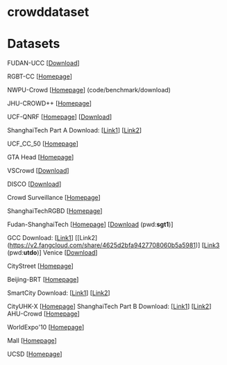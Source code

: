 # crowddataset
# Datasets



FUDAN-UCC [[Download](https://github.com/bridgeqiqi/S2FPR)] 

RGBT-CC [[Homepage](http://lingboliu.com/RGBT_Crowd_Counting.html)]

NWPU-Crowd [[Homepage](https://gjy3035.github.io/NWPU-Crowd-Sample-Code/)] (code/benchmark/download) 

JHU-CROWD++ [[Homepage](http://www.crowd-counting.com)] 

UCF-QNRF [[Homepage](https://www.crcv.ucf.edu/data/ucf-qnrf/)] [[Download](https://drive.google.com/open?id=1fLZdOsOXlv2muNB_bXEW6t-IS9MRziL6)] 

ShanghaiTech Part A Download: [[Link1](https://www.dropbox.com/s/fipgjqxl7uj8hd5/ShanghaiTech.zip?dl=0)] [[Link2](https://pan.baidu.com/s/1nuAYslz)] 

UCF_CC_50 [[Homepage](http://crcv.ucf.edu/data/ucf-cc-50/)] 


GTA Head [[Homepage](https://github.com/gkw0010/GTAV_Head-dataset)] 

VSCrowd [[Download](https://github.com/HopLee6/VSCrowd-Dataset)] 

DISCO [[Download](https://doi.org/10.5281/zenodo.3828467)] 

Crowd Surveillance [[Homepage](https://ai.baidu.com/broad/introduction)] 

ShanghaiTechRGBD [[Homepage](https://github.com/svip-lab/RGBD-Counting)] 

Fudan-ShanghaiTech  [[Homepage](https://github.com/sweetyy83/Lstn_fdst_dataset)] [[Download](https://pan.baidu.com/share/init?surl=NNaJ1vtsxCPJUjDNhZ1sHA) (pwd:**sgt1**)] 

GCC Download: [[Link1](https://mailnwpueducn-my.sharepoint.com/:f:/g/personal/gjy3035_mail_nwpu_edu_cn/Eo4L82dALJFDvUdy8rBm6B0BuQk6n5akJaN1WUF1BAeKUA?e=ge2cRg)] [[Link2]
(https://v2.fangcloud.com/share/4625d2bfa9427708060b5a5981)] [[Link3](https://pan.baidu.com/s/1OtKqmw84TFbxAiN0H2xBtQ) (pwd:**utdo**)]
Venice [[Download](https://drive.google.com/file/d/15PUf7C3majy-BbWJSSHaXUlot0SUh3mJ/view)] 

CityStreet [[Homepage](http://visal.cs.cityu.edu.hk/research/citystreet/)]  

 Beijing-BRT [[Homepage](https://github.com/XMU-smartdsp/Beijing-BRT-dataset)] 
 
 SmartCity Download: [[Link1](https://drive.google.com/file/d/1xqflSQv9dZ0A93_lP34pSIfcpheT2Fi8/view?usp=sharing)] [[Link2](https://pan.baidu.com/s/1pMuGyNp)] 
 
 CityUHK-X [[Homepage](http://visal.cs.cityu.edu.hk/downloads/#cityuhk-x)] 
 ShanghaiTech Part B Download: [[Link1](https://www.dropbox.com/s/fipgjqxl7uj8hd5/ShanghaiTech.zip?dl=0)] [[Link2](https://pan.baidu.com/s/1nuAYslz)] 
 AHU-Crowd  [[Homepage](http://cs-chan.com/downloads_crowd_dataset.html)] 
 
 WorldExpo'10 [[Homepage](http://www.ee.cuhk.edu.hk/~xgwang/expo.html)] 
 
Mall [[Homepage](http://personal.ie.cuhk.edu.hk/~ccloy/downloads_mall_dataset.html)] 

 UCSD [[Homepage](http://www.svcl.ucsd.edu/projects/peoplecnt/)] 
